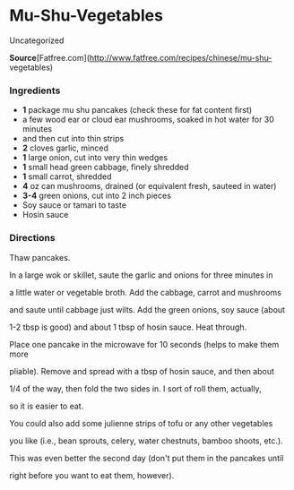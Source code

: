 ﻿

#  Mu-Shu-Vegetables

Uncategorized

 **Source**[Fatfree.com](http://www.fatfree.com/recipes/chinese/mu-shu-
vegetables)

###  Ingredients

  * **1** package mu shu pancakes (check these for fat content first)
  * a few wood ear or cloud ear mushrooms, soaked in hot water for 30 minutes
  * and then cut into thin strips
  *  **2** cloves garlic, minced
  *  **1** large onion, cut into very thin wedges
  *  **1** small head green cabbage, finely shredded
  *  **1** small carrot, shredded
  *  **4** oz can mushrooms, drained (or equivalent fresh, sauteed in water)
  *  **3-4** green onions, cut into 2 inch pieces
  * Soy sauce or tamari to taste
  * Hosin sauce

###  Directions

Thaw pancakes.

In a large wok or skillet, saute the garlic and onions for three minutes in

a little water or vegetable broth. Add the cabbage, carrot and mushrooms

and saute until cabbage just wilts. Add the green onions, soy sauce (about

1-2 tbsp is good) and about 1 tbsp of hosin sauce. Heat through.

Place one pancake in the microwave for 10 seconds (helps to make them more

pliable). Remove and spread with a tbsp of hosin sauce, and then about

1/4 of the way, then fold the two sides in. I sort of roll them, actually,

so it is easier to eat.

You could also add some julienne strips of tofu or any other vegetables

you like (i.e., bean sprouts, celery, water chestnuts, bamboo shoots, etc.).

This was even better the second day (don't put them in the pancakes until

right before you want to eat them, however).

